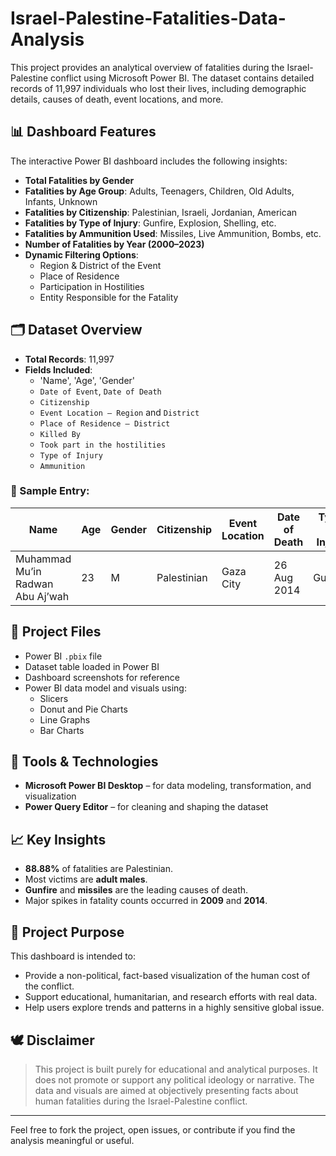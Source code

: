 # Israel-Palestine-Fatalities-Data-Analysis

This project provides an analytical overview of fatalities during the Israel-Palestine conflict using Microsoft Power BI. The dataset contains detailed records of 11,997 individuals who lost their lives, including demographic details, causes of death, event locations, and more.

## 📊 Dashboard Features

The interactive Power BI dashboard includes the following insights:

- **Total Fatalities by Gender**
- **Fatalities by Age Group**: Adults, Teenagers, Children, Old Adults, Infants, Unknown
- **Fatalities by Citizenship**: Palestinian, Israeli, Jordanian, American
- **Fatalities by Type of Injury**: Gunfire, Explosion, Shelling, etc.
- **Fatalities by Ammunition Used**: Missiles, Live Ammunition, Bombs, etc.
- **Number of Fatalities by Year (2000–2023)**
- **Dynamic Filtering Options**:
  - Region & District of the Event
  - Place of Residence
  - Participation in Hostilities
  - Entity Responsible for the Fatality

## 🗂️ Dataset Overview

- **Total Records**: 11,997
- **Fields Included**:
  - 'Name', 'Age', 'Gender'
  - `Date of Event`, `Date of Death`
  - `Citizenship`
  - `Event Location – Region` and `District`
  - `Place of Residence – District`
  - `Killed By`
  - `Took part in the hostilities`
  - `Type of Injury`
  - `Ammunition`

### 📌 Sample Entry:

| Name                               | Age | Gender | Citizenship | Event Location | Date of Death | Type of Injury |
|------------------------------------|-----|--------|-------------|----------------|---------------|----------------|
| Muhammad Mu’in Radwan Abu Aj’wah  | 23  | M      | Palestinian | Gaza City      | 26 Aug 2014   | Gunfire        |

## 📁 Project Files

- Power BI `.pbix` file
- Dataset table loaded in Power BI
- Dashboard screenshots for reference
- Power BI data model and visuals using:
  - Slicers
  - Donut and Pie Charts
  - Line Graphs
  - Bar Charts

## 🧰 Tools & Technologies

- **Microsoft Power BI Desktop** – for data modeling, transformation, and visualization
- **Power Query Editor** – for cleaning and shaping the dataset

## 📈 Key Insights

- **88.88%** of fatalities are Palestinian.
- Most victims are **adult males**.
- **Gunfire** and **missiles** are the leading causes of death.
- Major spikes in fatality counts occurred in **2009** and **2014**.

## 🧠 Project Purpose

This dashboard is intended to:
- Provide a non-political, fact-based visualization of the human cost of the conflict.
- Support educational, humanitarian, and research efforts with real data.
- Help users explore trends and patterns in a highly sensitive global issue.

## 🕊️ Disclaimer

> This project is built purely for educational and analytical purposes. It does not promote or support any political ideology or narrative. The data and visuals are aimed at objectively presenting facts about human fatalities during the Israel-Palestine conflict.

---

Feel free to fork the project, open issues, or contribute if you find the analysis meaningful or useful.
